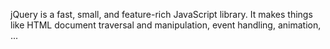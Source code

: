 jQuery is a fast, small, and feature-rich JavaScript library. It makes things like HTML document traversal and manipulation, event handling, animation, ...